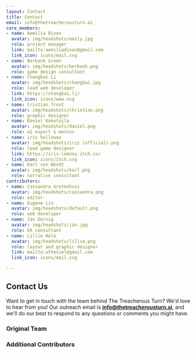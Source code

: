 ```yaml
---
layout: Contact
title: Contact
email: info@thetreacherousturn.ai
core_members:
- name: Aemilia Dixon
  avatar: img/headshots/emily.jpg
  role: project manager
  link: mailto:aemiliadixon@gmail.com
  link_icon: icons/mail.svg
- name: Berbank Green
  avatar: img/headshots/berbank.png
  role: game design consultant
- name: Changbai Li
  avatar: img/headshots/changbai.jpg
  role: lead web developer
  link: https://changbai.li/
  link_icon: icons/www.svg
- name: Cristian Trout
  avatar: img/headshots/christian.png
  role: graphic designer
- name: Daniel Kokotajlo
  avatar: img/headshots/daniel.png
  role: ai expert & mentor
- name: iris holloway
  avatar: img/headshots/iris (official).png
  role: lead game designer
  link: https://iris-lemony.itch.io/
  link_icon: icons/itch.svg
- name: Karl von Wendt
  avatar: img/headshots/karl.png
  role: narrative consultant
contributors:
- name: Cassandra Grotenhuis
  avatar: img/headshots/cassandra.png
  role: editor
- name: Eugene Lin
  avatar: img/headshots/default.png
  role: web developer
- name: Jan Dornig
  avatar: img/headshots/jan.jpg
  role: UX consultant
- name: Lillie Hale
  avatar: img/headshots/lillie.png
  role: layout and graphic designer
  link: mailto:athesiel@gmail.com
  link_icon: icons/mail.svg

---
```


<h2 class="highlighter-pink active">Contact Us</h2>

Want to get in touch with the team behind The Treacherous Turn? We'd love to hear from you! Our outreach email is **info@thetreacherousturn.ai**, and we'll do our best to respond to any questions or comments you might have.

<h3 class="highlighter-red">Original Team</h3>
<div class="members">
  <Member v-for="member in $page.frontmatter.core_members" :member='member' />
</div>

<h3 class="highlighter-red">Additional Contributors</h3>
<div class="members">
  <Member v-for="member in $page.frontmatter.contributors" :member='member' />
</div>


